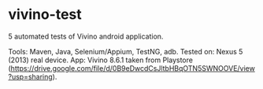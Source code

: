 # vivino-test

5 automated tests of Vivino android application.

Tools: Maven, Java, Selenium/Appium, TestNG, adb.
Tested on: Nexus 5 (2013) real device.
App: Vivino 8.6.1 taken from Playstore (https://drive.google.com/file/d/0B9eDwcdCsJltbHBqOTN5SWNOOVE/view?usp=sharing).
